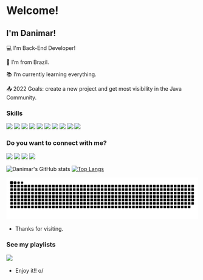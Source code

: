 # Welcome!

 ## I'm Danimar!


:computer: I'm Back-End Developer!

:house_with_garden: I’m from Brazil.

:books: I’m currently learning everything.

:outbox_tray: 2022 Goals: create a new project and get most visibility in the Java Community.

### Skills ###
[![](https://img.shields.io/badge/Java-ED8B00?style=for-the-badge&logo=java&logoColor=white)](https://www.java.com/en/download/help/java8.html)
[![](https://img.shields.io/badge/Spring-6DB33F?style=for-the-badge&logo=spring&logoColor=white)](https://spring.io/)
[![](https://img.shields.io/badge/Hibernate-59666C?style=for-the-badge&logo=Hibernate&logoColor=white)](https://hibernate.org/)
[![](https://img.shields.io/badge/Oracle-F80000?style=for-the-badge&logo=Oracle&logoColor=white)](https://www.oracle.com/br/index.html)
[![](https://img.shields.io/badge/Eclipse-2C2255?style=for-the-badge&logo=eclipse&logoColor=white)](https://www.eclipse.org/downloads/)
[![](https://img.shields.io/badge/HTML5-E34F26?style=for-the-badge&logo=html5&logoColor=white)](https://www.w3c.br/pub/Cursos/CursoHTML5/html5-web.pdf)
[![](https://img.shields.io/badge/Bootstrap-563D7C?style=for-the-badge&logo=bootstrap&logoColor=white)](https://getbootstrap.com/)
[![](https://img.shields.io/badge/JavaScript-323330?style=for-the-badge&logo=javascript&logoColor=F7DF1E)](https://www.javascript.com/)
[![](https://img.shields.io/badge/PHP-777BB4?style=for-the-badge&logo=php&logoColor=white)](https://www.php.net/releases/8.0/en.php)
[![](https://img.shields.io/badge/Docker-2496ED?style=for-the-badge&logo=docker&logoColor=white)](https://www.docker.com/)

### Do you want to connect with me? ###
[![](https://img.shields.io/badge/-LinkedIn-blue?style=flat-square&logo=Linkedin&logoColor=white&link=https://www.linkedin.com/in/danimar-varisa/)]( https://www.linkedin.com/in/danimar-varisa/)
[![](https://img.shields.io/badge/Gmail-D14836?style=for-the-badge&logo=gmail&logoColor=white)](mailto:danimarvarisa@gmail.com)
[![](https://img.shields.io/badge/WhatsApp-25D366?style=for-the-badge&logo=whatsapp&logoColor=white)](https://api.whatsapp.com/send?phone=5549999990733)
[![](https://img.shields.io/badge/website-000000?style=for-the-badge&logo=About.me&logoColor=white)](https://invelox.com.br)

![Danimar's GitHub stats](https://github-readme-stats.vercel.app/api?username=danimar1990&theme=radical&show_icons=true)
[![Top Langs](https://github-readme-stats.vercel.app/api/top-langs/?username=danimar1990&theme=radical)](https://github.com/anuraghazra/github-readme-stats)

<p dir="auto"><a target="_blank" rel="noopener noreferrer" href="https://github.com/dantonbertuol/dantonbertuol/blob/output/github-contribution-grid-snake.svg"><img src="https://github.com/dantonbertuol/dantonbertuol/raw/output/github-contribution-grid-snake.svg" alt="Snake animation" style="max-width: 100%;"></a></p>

- Thanks for visiting.

### See my playlists ###
[![](https://img.shields.io/badge/Spotify-1ED760?&style=for-the-badge&logo=spotify&logoColor=white)](https://open.spotify.com/user/12183392633?si=3f231ff67b314b51)

- Enjoy it!! o/
